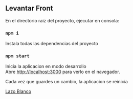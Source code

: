 
## Levantar Front

En el directorio raiz del proyecto, ejecutar en consola:

### `npm i`

Instala todas las dependencias del proyecto

### `npm start`

Inicia la aplicacion en modo desarrollo<br>
Abre [http://localhost:3000](http://localhost:3000) para verlo en el navegador.

Cada vez que guardes un cambio, la aplicacion se reinicia<br>

[Lazo Blanco](lazoblanco.com.ar)
